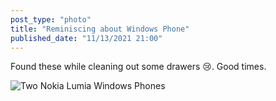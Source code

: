 ```yaml
---
post_type: "photo" 
title: "Reminiscing about Windows Phone"
published_date: "11/13/2021 21:00"
---
```


Found these while cleaning out some drawers 😢. Good times.

![Two Nokia Lumia Windows Phones](/images/feed/windows-phone-lumias.png)